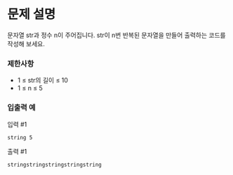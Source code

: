 # 문제 설명
문자열 str과 정수 n이 주어집니다.
str이 n번 반복된 문자열을 만들어 출력하는 코드를 작성해 보세요.

### 제한사항
- 1 ≤ str의 길이 ≤ 10
- 1 ≤ n ≤ 5

### 입출력 예
입력 #1
```
string 5
```
출력 #1
```
stringstringstringstringstring
```